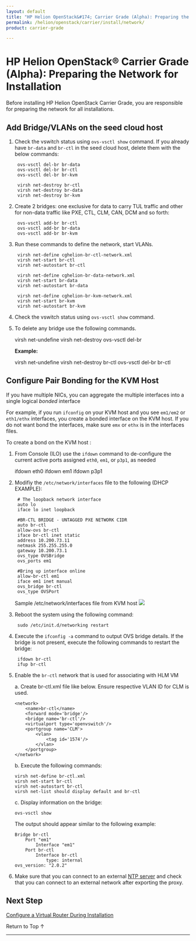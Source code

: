 ```yaml
---
layout: default
title: "HP Helion OpenStack&#174; Carrier Grade (Alpha): Preparing the Network for Installation"
permalink: /helion/openstack/carrier/install/network/
product: carrier-grade

---
```

<!--UNDER REVISION-->


<script>

function PageRefresh {
onLoad="window.refresh"
}

PageRefresh();

</script>

# HP Helion OpenStack&#174; Carrier Grade (Alpha): Preparing the Network for Installation 

Before installing HP Helion OpenStack Carrier Grade, you are responsible for preparing the network for all installations. 

## Add Bridge/VLANs on the seed cloud host

1. Check the vswitch status using `ovs-vsctl show` command. If you already have `br-data` and `br-ctl` in the seed cloud host, delete them with the below commands:

		ovs-vsctl del-br br-data
		ovs-vsctl del-br br-ctl
		ovs-vsctl del-br br-kvm

		virsh net-destroy br-ctl
		virsh net-destroy br-data
		virsh net-destroy br-kvm

2. Create 2 bridges: one exclusive for data to carry TUL traffic and other for non-data traffic like PXE, CTL, CLM, CAN, DCM and so forth: 

		ovs-vsctl add-br br-ctl
		ovs-vsctl add-br br-data
		ovs-vsctl add-br br-kvm

3. Run these commands to define the network, start VLANs. 

		virsh net-define cghelion-br-ctl-network.xml
		virsh net-start br-ctl
		virsh net-autostart br-ctl

		virsh net-define cghelion-br-data-network.xml
		virsh net-start br-data
		virsh net-autostart br-data

		virsh net-define cghelion-br-kvm-network.xml
		virsh net-start br-kvm
		virsh net-autostart br-kvm

4. Check the vswitch status using `ovs-vsctl show` command.

5. To delete any bridge use the following commands.

	virsh net-undefine <bridge-name>
	virsh net-destroy <bridge-name>
	ovs-vsctl del-br <bridge-name>

	**Example:**

	virsh net-undefine <br-ctl>
	virsh net-destroy br-ctl
	ovs-vsctl del-br br-ctl

## Configure Pair Bonding for the KVM Host

If you have multiple NICs, you can aggregate the multiple interfaces into a single logical *bonded* interface

For example, if you run `ifconfig` on your KVM host and you see `em1/em2` or `eth1/ethx` interfaces, you create a bonded interface on the KVM host. If you do not want bond the interfaces, make sure `emx` or `ethx` is in the interfaces files.

To create a bond on the KVM host :

1. From Console (ILO) use the `ifdown` command to de-configure the current active ports assigned `eth0`, `em1`, or `p3p1`, as needed

	ifdown eth0
	ifdown em1
	ifdown p3p1

2. Modifiy the `/etc/network/interfaces` file to the following (DHCP EXAMPLE):

		# The loopback network interface
		auto lo
		iface lo inet loopback

		#BR-CTL BRIDGE - UNTAGGED PXE NETWORK CIDR
		auto br-ctl
		allow-ovs br-ctl
		iface br-ctl inet static
		address 10.200.73.11
		netmask 255.255.255.0
		gateway 10.200.73.1
		ovs_type OVSBridge
		ovs_ports em1

		#Bring up interface online
		allow-br-ctl em1
		iface em1 inet manual
		ovs_bridge br-ctl
		ovs_type OVSPort

	Sample /etc/network/interfaces file from KVM host 
	<img src="media/CGH-interfaces-file" >

3. Reboot the system using the following command:

		sudo /etc/init.d/networking restart

3. Execute the `ifconfig -a` command to output OVS bridge details. If the bridge is not present, execute the following commands to restart the bridge:

		ifdown br-ctl
		ifup br-ctl


5.	Enable the `br-ctl` network that is used for associating with HLM VM

	a. Create br-ctl.xml file like below. Ensure respective VLAN ID for CLM is used.

		<network>
			<name>br-ctl</name>
			<forward mode='bridge'/>
			<bridge name='br-ctl'/>
			<virtualport type='openvswitch'/>
			<portgroup name='CLM'>
				<vlan>
					<tag id='1574'/>
				</vlan>
			</portgroup>
		</network>

	b. Execute the following commands:

		virsh net-define br-ctl.xml
		virsh net-start br-ctl
		virsh net-autostart br-ctl
		virsh net-list should display default and br-ctl 
		
	c.	Display information on the bridge:		

		ovs-vsctl show 

	The output should appear similar to the following example:

		Bridge br-ctl
			Port "em1"
				Interface "em1"
			Port br-ctl
				Interface br-ctl
					type: internal
		ovs_version: "2.0.2"

5. Make sure that you can connect to an external [NTP server](/helion/openstack/carrier/install/ntp/) and check that you can connect to an external network after exporting the proxy. 

## Next Step

[Configure a Virtual Router During Installation](/helion/openstack/carrier/install/virt-router/)


<a href="#top" style="padding:14px 0px 14px 0px; text-decoration: none;"> Return to Top &#8593; </a>

---


